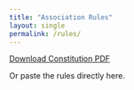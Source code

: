 ```yaml
---
title: "Association Rules"
layout: single
permalink: /rules/
---
```


[Download Constitution PDF](assets/files/constitution.pdf)

Or paste the rules directly here.
